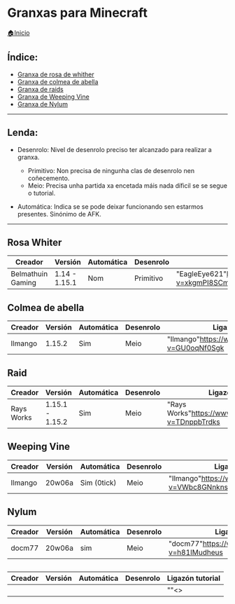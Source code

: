 # Granxas para Minecraft

[🏠Inicio](../../README.md)

## Índice:
* [Granxa de rosa de whither](granxas.md#rosa_whiter)
* [Granxa de colmea de abella](granxas.md#colmea_de_abella)
* [Granxa de raids](granxas.md#raid)
* [Granxa de Weeping Vine](granxas.md#weeping_vine)
* [Granxa de Nylum](granxas.md#nylum)

------
	
## Lenda:
- Desenrolo: Nivel de desenrolo preciso ter alcanzado para realizar a granxa.
	* Primitivo: Non precisa de ningunha clas de desenrolo nen coñecemento.
	* Meio: Precisa unha partida xa encetada máis nada díficil se se segue o tutorial.
	
- Automática: Indica se se pode deixar funcionando sen estarmos presentes. Sinónimo de AFK.

------

## Rosa Whiter

| Creador			| Versión		| Automática	| Desenrolo	| Ligazón tutorial												| 
| ------			| ------		| ------		| ------	| ------														|
| Belmathuin Gaming	| 1.14 - 1.15.1	| Nom			| Primitivo	| "EagleEye621"<https://www.youtube.com/watch?v=xkgmPI8SCmQ>	|


## Colmea de abella

| Creador	| Versión	| Automática	| Desenrolo	| Ligazón tutorial											| 
| ------	| ------	| ------		| ------	| ------													|
| Ilmango	| 1.15.2	| Sim			| Meio		| "Ilmango"<https://www.youtube.com/watch?v=GU0oqNf0Sgk>	|


## Raid

| Creador		| Versión			| Automática	| Desenrolo	| Ligazón tutorial											| 
| ------		| ------			| ------		| ------	| ------													|
| Rays Works	| 1.15.1 - 1.15.2	| Sim			| Meio		| "Rays Works"<https://www.youtube.com/watch?v=TDnppbTrdks>	|


## Weeping Vine

| Creador	| Versión	| Automática	| Desenrolo	| Ligazón tutorial											| 
| ------	| ------	| ------		| ------	| ------													|
| Ilmango	| 20w06a	| Sim (0tick)	| Meio		| "Ilmango"<https://www.youtube.com/watch?v=VWbc8GNnkns>	|


## Nylum

| Creador	| Versión	| Automática	| Desenrolo	| Ligazón tutorial										| 
| ------	| ------	| ------		| ------	| ------												|
| docm77	| 20w06a	| sim			| Meio		| "docm77"<https://www.youtube.com/watch?v=h81IMudheus>	|



## 

| Creador	| Versión	| Automática	| Desenrolo	| Ligazón tutorial											| 
| ------	| ------	| ------		| ------	| ------													|
| 	| 	| 			| 	| ""<>	|